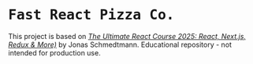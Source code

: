 # <span align="center"><samp>Fast React Pizza Co.</samp></span>

This project is based on [_The Ultimate React Course 2025: React, Next.js, Redux & More)_](https://www.udemy.com/course/the-ultimate-react-course/) by Jonas Schmedtmann. Educational repository - not intended for production use.
